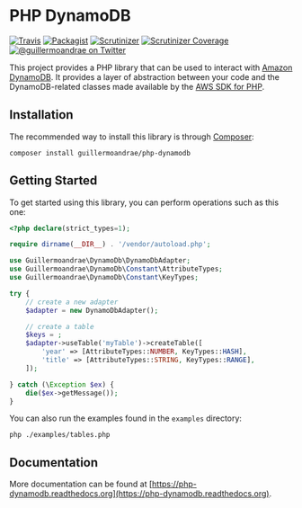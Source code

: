 # PHP DynamoDB
[![Travis](https://img.shields.io/travis/guillermoandrae/php-dynamodb.svg?style=flat-square)](https://travis-ci.org/guillermoandrae/php-dynamodb) [![Packagist](https://img.shields.io/packagist/php-v/guillermoandrae/php-dynamodb.svg?style=flat-square)](https://packagist.org/packages/guillermoandrae/php-dynamodb) [![Scrutinizer](https://img.shields.io/scrutinizer/g/guillermoandrae/php-dynamodb.svg?style=flat-square)](https://scrutinizer-ci.com/g/guillermoandrae/php-dynamodb/) [![Scrutinizer Coverage](https://img.shields.io/scrutinizer/coverage/g/guillermoandrae/php-dynamodb.svg?style=flat-square)](https://scrutinizer-ci.com/g/guillermoandrae/php-dynamodb/)
 [![@guillermoandrae on Twitter](http://img.shields.io/badge/twitter-%40guillermoandrae-blue.svg?style=flat-square)](https://twitter.com/guillermoandrae)

This project provides a PHP library that can be used to interact with [Amazon DynamoDB](https://aws.amazon.com/dynamodb/). It provides a layer of abstraction between your code and the DynamoDB-related classes made available by the [AWS SDK for PHP](https://github.com/aws/aws-sdk-php). 

## Installation
The recommended way to install this library is through [Composer](https://getcomposer.org/):
```
composer install guillermoandrae/php-dynamodb
```

## Getting Started
To get started using this library, you can perform operations such as this one:
```php
<?php declare(strict_types=1);

require dirname(__DIR__) . '/vendor/autoload.php';

use Guillermoandrae\DynamoDb\DynamoDbAdapter;
use Guillermoandrae\DynamoDb\Constant\AttributeTypes;
use Guillermoandrae\DynamoDb\Constant\KeyTypes;

try {
    // create a new adapter
    $adapter = new DynamoDbAdapter();

    // create a table
    $keys = ;
    $adapter->useTable('myTable')->createTable([
        'year' => [AttributeTypes::NUMBER, KeyTypes::HASH],
        'title' => [AttributeTypes::STRING, KeyTypes::RANGE],
    ]);

} catch (\Exception $ex) {
    die($ex->getMessage());
}
```

You can also run the examples found in the `examples` directory:
```shell script
php ./examples/tables.php
```

## Documentation
More documentation can be found at [https://php-dynamodb.readthedocs.org](https://php-dynamodb.readthedocs.org).
